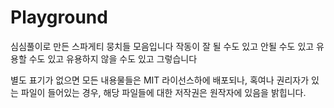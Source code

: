 # Playground

심심풀이로 만든 스파게티 뭉치들 모음입니다
작동이 잘 될 수도 있고 안될 수도 있고 유용할 수도 있고 유용하지 않을 수도 있고 그렇습니다

별도 표기가 없으면 모든 내용물들은 MIT 라이선스하에 배포되나, 혹여나 권리자가 있는 파일이 들어있는 경우, 해당 파일들에 대한 저작권은 원작자에 있음을 밝힙니다.
